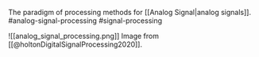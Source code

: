 The paradigm of processing methods for [[Analog Signal|analog signals]]. #analog-signal-processing #signal-processing 








![[analog_signal_processing.png]]
Image from [[@holtonDigitalSignalProcessing2020]].


